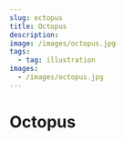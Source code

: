 ```yaml
---
slug: octopus
title: Octopus
description:
image: /images/octopus.jpg
tags:
  - tag: illustration
images:
  - /images/octopus.jpg
---
```


# Octopus
